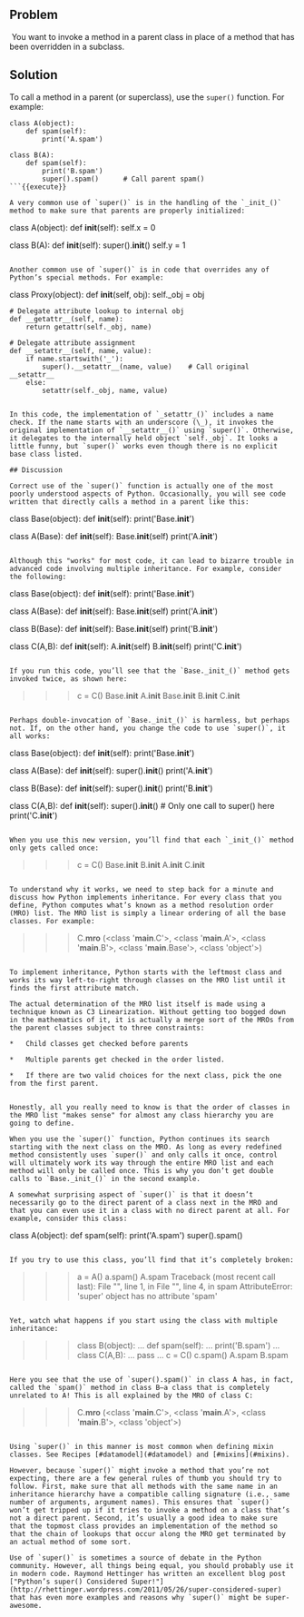 ## Problem

 You want to invoke a method in a parent class in place of a method that has been overridden in a subclass.

## Solution

To call a method in a parent (or superclass), use the `super()` function. For example:

```
class A(object):
    def spam(self):
        print('A.spam')

class B(A):
    def spam(self):
        print('B.spam')
        super().spam()      # Call parent spam()
```{{execute}}

A very common use of `super()` is in the handling of the `_init_()` method to make sure that parents are properly initialized:

```
class A(object):
    def __init__(self):
        self.x = 0

class B(A):
    def __init__(self):
        super().__init__()
        self.y = 1
```{{execute}}

Another common use of `super()` is in code that overrides any of Python’s special methods. For example:

```
class Proxy(object):
    def __init__(self, obj):
        self._obj = obj

    # Delegate attribute lookup to internal obj
    def __getattr__(self, name):
        return getattr(self._obj, name)

    # Delegate attribute assignment
    def __setattr__(self, name, value):
        if name.startswith('_'):
            super().__setattr__(name, value)    # Call original __setattr__
        else:
            setattr(self._obj, name, value)
```{{execute}}

In this code, the implementation of `_setattr_()` includes a name check. If the name starts with an underscore (\_), it invokes the original implementation of `__setattr__()` using `super()`. Otherwise, it delegates to the internally held object `self._obj`. It looks a little funny, but `super()` works even though there is no explicit base class listed.

## Discussion

Correct use of the `super()` function is actually one of the most poorly understood aspects of Python. Occasionally, you will see code written that directly calls a method in a parent like this:

```
class Base(object):
    def __init__(self):
        print('Base.__init__')

class A(Base):
    def __init__(self):
        Base.__init__(self)
        print('A.__init__')
```{{execute}}

Although this "works" for most code, it can lead to bizarre trouble in advanced code involving multiple inheritance. For example, consider the following:

```
class Base(object):
    def __init__(self):
        print('Base.__init__')

class A(Base):
    def __init__(self):
        Base.__init__(self)
        print('A.__init__')

class B(Base):
    def __init__(self):
        Base.__init__(self)
        print('B.__init__')

class C(A,B):
    def __init__(self):
        A.__init__(self)
        B.__init__(self)
        print('C.__init__')
```{{execute}}

If you run this code, you’ll see that the `Base._init_()` method gets invoked twice, as shown here:

```
>>> c = C()
Base.__init__
A.__init__
Base.__init__
B.__init__
C.__init__
>>>
```{{execute}}

Perhaps double-invocation of `Base._init_()` is harmless, but perhaps not. If, on the other hand, you change the code to use `super()`, it all works:

```
class Base(object):
    def __init__(self):
        print('Base.__init__')

class A(Base):
    def __init__(self):
        super().__init__()
        print('A.__init__')

class B(Base):
    def __init__(self):
        super().__init__()
        print('B.__init__')

class C(A,B):
    def __init__(self):
        super().__init__()     # Only one call to super() here
        print('C.__init__')
```{{execute}}

When you use this new version, you’ll find that each `_init_()` method only gets called once:

```
>>> c = C()
Base.__init__
B.__init__
A.__init__
C.__init__
>>>
```{{execute}}

To understand why it works, we need to step back for a minute and discuss how Python implements inheritance. For every class that you define, Python computes what’s known as a method resolution order (MRO) list. The MRO list is simply a linear ordering of all the base classes. For example:

```
>>> C.__mro__
(<class '__main__.C'>, <class '__main__.A'>, <class '__main__.B'>,
<class '__main__.Base'>, <class 'object'>)
>>>
```{{execute}}

To implement inheritance, Python starts with the leftmost class and works its way left-to-right through classes on the MRO list until it finds the first attribute match.

The actual determination of the MRO list itself is made using a technique known as C3 Linearization. Without getting too bogged down in the mathematics of it, it is actually a merge sort of the MROs from the parent classes subject to three constraints:

*   Child classes get checked before parents
    
*   Multiple parents get checked in the order listed.
    
*   If there are two valid choices for the next class, pick the one from the first parent.
    

Honestly, all you really need to know is that the order of classes in the MRO list "makes sense" for almost any class hierarchy you are going to define.

When you use the `super()` function, Python continues its search starting with the next class on the MRO. As long as every redefined method consistently uses `super()` and only calls it once, control will ultimately work its way through the entire MRO list and each method will only be called once. This is why you don’t get double calls to `Base._init_()` in the second example.

A somewhat surprising aspect of `super()` is that it doesn’t necessarily go to the direct parent of a class next in the MRO and that you can even use it in a class with no direct parent at all. For example, consider this class:

```
class A(object):
    def spam(self):
        print('A.spam')
        super().spam()
```{{execute}}

If you try to use this class, you’ll find that it’s completely broken:

```
>>> a = A()
>>> a.spam()
A.spam
Traceback (most recent call last):
  File "<stdin>", line 1, in <module>
  File "<stdin>", line 4, in spam
AttributeError: 'super' object has no attribute 'spam'
>>>
```{{execute}}

Yet, watch what happens if you start using the class with multiple inheritance:

```
>>> class B(object):
...     def spam(self):
...         print('B.spam')
...
>>> class C(A,B):
...     pass
...
>>> c = C()
>>> c.spam()
A.spam
B.spam
>>>
```{{execute}}

Here you see that the use of `super().spam()` in class A has, in fact, called the `spam()` method in class B—​a class that is completely unrelated to A! This is all explained by the MRO of class C:

```
>>> C.__mro__
(<class '__main__.C'>, <class '__main__.A'>, <class '__main__.B'>,
<class 'object'>)
>>>
```{{execute}}

Using `super()` in this manner is most common when defining mixin classes. See Recipes [#datamodel](#datamodel) and [#mixins](#mixins).

However, because `super()` might invoke a method that you’re not expecting, there are a few general rules of thumb you should try to follow. First, make sure that all methods with the same name in an inheritance hierarchy have a compatible calling signature (i.e., same number of arguments, argument names). This ensures that `super()` won’t get tripped up if it tries to invoke a method on a class that’s not a direct parent. Second, it’s usually a good idea to make sure that the topmost class provides an implementation of the method so that the chain of lookups that occur along the MRO get terminated by an actual method of some sort.

Use of `super()` is sometimes a source of debate in the Python community. However, all things being equal, you should probably use it in modern code. Raymond Hettinger has written an excellent blog post ["Python’s super() Considered Super!"](http://rhettinger.wordpress.com/2011/05/26/super-considered-super) that has even more examples and reasons why `super()` might be super-awesome.